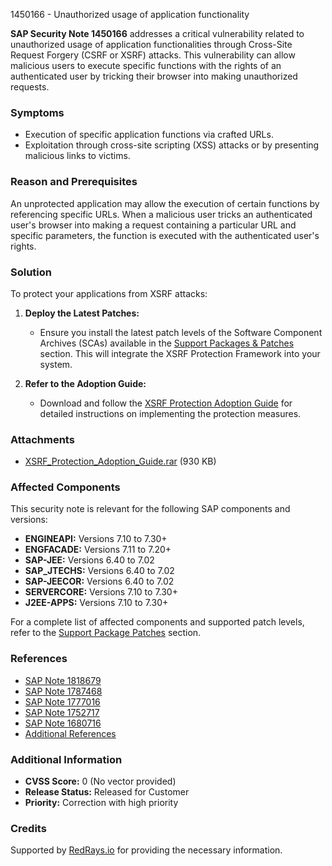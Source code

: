 1450166 - Unauthorized usage of application functionality

**SAP Security Note 1450166** addresses a critical vulnerability related to unauthorized usage of application functionalities through Cross-Site Request Forgery (CSRF or XSRF) attacks. This vulnerability can allow malicious users to execute specific functions with the rights of an authenticated user by tricking their browser into making unauthorized requests.

### **Symptoms**
- Execution of specific application functions via crafted URLs.
- Exploitation through cross-site scripting (XSS) attacks or by presenting malicious links to victims.

### **Reason and Prerequisites**
An unprotected application may allow the execution of certain functions by referencing specific URLs. When a malicious user tricks an authenticated user's browser into making a request containing a particular URL and specific parameters, the function is executed with the authenticated user's rights.

### **Solution**
To protect your applications from XSRF attacks:
1. **Deploy the Latest Patches:**
   - Ensure you install the latest patch levels of the Software Component Archives (SCAs) available in the [Support Packages & Patches](https://me.sap.com/support_packages_and_patches) section. This will integrate the XSRF Protection Framework into your system.
   
2. **Refer to the Adoption Guide:**
   - Download and follow the [XSRF Protection Adoption Guide](https://me.sap.com/sap/support/sapnotes/public/services/attachment.htm?iv_key=012003146900000047242010&iv_version=0007&iv_guid=6CAE8B3EAEC31ED6BD9DF95CEDC7A0C7) for detailed instructions on implementing the protection measures.

### **Attachments**
- [XSRF_Protection_Adoption_Guide.rar](https://me.sap.com/sap/support/sapnotes/public/services/attachment.htm?iv_key=012003146900000047242010&iv_version=0007&iv_guid=6CAE8B3EAEC31ED6BD9DF95CEDC7A0C7) (930 KB)

### **Affected Components**
This security note is relevant for the following SAP components and versions:
- **ENGINEAPI:** Versions 7.10 to 7.30+
- **ENGFACADE:** Versions 7.11 to 7.20+
- **SAP-JEE:** Versions 6.40 to 7.02
- **SAP_JTECHS:** Versions 6.40 to 7.02
- **SAP-JEECOR:** Versions 6.40 to 7.02
- **SERVERCORE:** Versions 7.10 to 7.30+
- **J2EE-APPS:** Versions 7.10 to 7.30+

For a complete list of affected components and supported patch levels, refer to the [Support Package Patches](https://me.sap.com/support_packages_and_patches) section.

### **References**
- [SAP Note 1818679](https://me.sap.com/notes/1818679)
- [SAP Note 1787468](https://me.sap.com/notes/1787468)
- [SAP Note 1777016](https://me.sap.com/notes/1777016)
- [SAP Note 1752717](https://me.sap.com/notes/1752717)
- [SAP Note 1680716](https://me.sap.com/notes/1680716)
- [Additional References](https://me.sap.com/notes/)

### **Additional Information**
- **CVSS Score:** 0 (No vector provided)
- **Release Status:** Released for Customer
- **Priority:** Correction with high priority

### **Credits**
Supported by [RedRays.io](https://redrays.io) for providing the necessary information.